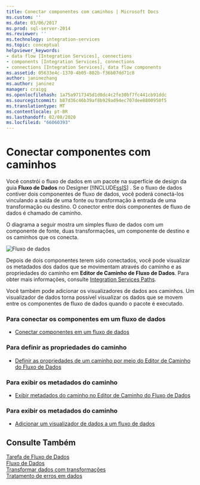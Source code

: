 ```yaml
---
title: Conectar componentes com caminhos | Microsoft Docs
ms.custom: ''
ms.date: 03/06/2017
ms.prod: sql-server-2014
ms.reviewer: ''
ms.technology: integration-services
ms.topic: conceptual
helpviewer_keywords:
- data flow [Integration Services], connections
- components [Integration Services], connections
- connections [Integration Services], data flow components
ms.assetid: 05633e4c-1370-4b05-802b-f36b07dd71c8
author: janinezhang
ms.author: janinez
manager: craigg
ms.openlocfilehash: 1a75a9717345d1d0dc4c2fe30bf7fc441cb91ddc
ms.sourcegitcommit: b87d36c46b39af8b929ad94ec707dee8800950f5
ms.translationtype: MT
ms.contentlocale: pt-BR
ms.lasthandoff: 02/08/2020
ms.locfileid: "66060393"
---
```

# <a name="connect-components-with-paths"></a>Conectar componentes com caminhos
  Você constrói o fluxo de dados em um pacote na superfície de design da guia **Fluxo de Dados** no Designer [!INCLUDE[ssIS](../includes/ssis-md.md)] . Se o fluxo de dados contiver dois componentes de fluxo de dados, você poderá conectá-los vinculando a saída de uma fonte ou transformação à entrada de uma transformação ou destino. O conector entre dois componentes de fluxo de dados é chamado de caminho.  
  
 O diagrama a seguir mostra um simples fluxo de dados com um componente de fonte, duas transformações, um componente de destino e os caminhos que os conecta.  
  
 ![Fluxo de dados](media/mw-dts-08.gif "Fluxo de dados")  
  
 Depois de dois componentes terem sido conectados, você pode visualizar os metadados dos dados que se movimentam através do caminho e as propriedades do caminho em **Editor de Caminho de Fluxo de Dados**. Para obter mais informações, consulte [Integration Services Paths](data-flow/integration-services-paths.md).  
  
 Você também pode adicionar os visualizadores de dados aos caminhos. Um visualizador de dados torna possível visualizar os dados que se movem entre os componentes de fluxo de dados quando o pacote é executado.  
  
### <a name="to-connect-components-in-a-data-flow"></a>Para conectar os componentes em um fluxo de dados  
  
-   [Conectar componentes em um fluxo de dados](data-flow/connect-components-in-a-data-flow.md)  
  
### <a name="to-set-path-properties"></a>Para definir as propriedades do caminho  
  
-   [Definir as propriedades de um caminho por meio do Editor de Caminho do Fluxo de Dados](../../2014/integration-services/set-the-properties-of-a-path-by-using-the-data-flow-path-editor.md)  
  
### <a name="to-view-path-metadata"></a>Para exibir os metadados do caminho  
  
-   [Exibir metadados do caminho no Editor de Caminho do Fluxo de Dados](../../2014/integration-services/view-path-metadata-in-the-data-flow-path-editor.md)  
  
### <a name="to-view-path-metadata"></a>Para exibir os metadados do caminho  
  
-   [Adicionar um visualizador de dados a um fluxo de dados](../../2014/integration-services/add-a-data-viewer-to-a-data-flow.md)  
  
## <a name="see-also"></a>Consulte Também  
 [Tarefa de Fluxo de Dados](control-flow/data-flow-task.md)   
 [Fluxo de Dados](data-flow/data-flow.md)   
 [Transformar dados com transformações](data-flow/transformations/transform-data-with-transformations.md)   
 [Tratamento de erros em dados](data-flow/error-handling-in-data.md)  
  
  
